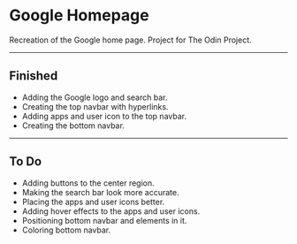 # Google Homepage

Recreation of the Google home page. Project for The Odin Project.

***
## Finished
* Adding the Google logo and search bar.
* Creating the top navbar with hyperlinks.
* Adding apps and user icon to the top navbar.
* Creating the bottom navbar.
---
## To Do
* Adding buttons to the center region.
* Making the search bar look more accurate.
* Placing the apps and user icons better.
* Adding hover effects to the apps and user icons.
* Positioning bottom navbar and elements in it.
* Coloring bottom navbar.